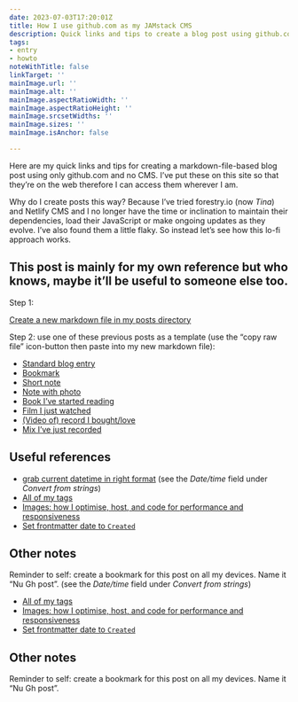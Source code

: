 ```yaml
---
date: 2023-07-03T17:20:01Z
title: How I use github.com as my JAMstack CMS
description: Quick links and tips to create a blog post using github.com 
tags:
- entry
- howto
noteWithTitle: false
linkTarget: ''
mainImage.url: ''
mainImage.alt: ''
mainImage.aspectRatioWidth: ''
mainImage.aspectRatioHeight: ''
mainImage.srcsetWidths: ''
mainImage.sizes: ''
mainImage.isAnchor: false

---
```

Here are my quick links and tips for creating a markdown-file-based blog post using only github.com and no CMS. I’ve put these on this site so that they’re on the web therefore I can access them wherever I am.

Why do I create posts this way? Because I’ve tried forestry.io (now _Tina_) and Netlify CMS and I no longer have the time or inclination to maintain their dependencies, load their JavaScript or make ongoing updates as they evolve. I’ve also found them a little flaky. So instead let’s see how this lo-fi approach works.

This post is mainly for my own reference but who knows, maybe it’ll be useful to someone else too.
---

Step 1:

[Create a new markdown file in my posts directory](https://github.com/fuzzylogicxx/fuzzylogic/new/v3/posts)

Step 2: use one of these previous posts as a template (use the “copy raw file” icon-button then paste into my new markdown file):

- [Standard blog entry](https://github.com/fuzzylogicxx/fuzzylogic/blob/v3/posts/basic_entry.md)
- [Bookmark](https://github.com/fuzzylogicxx/fuzzylogic/blob/v3/posts/template-post-bookmark.md)
- [Short note](https://github.com/fuzzylogicxx/fuzzylogic/blob/v3/posts/captain-fantastic.md)
- [Note with photo](https://github.com/fuzzylogicxx/fuzzylogic/blob/v3/posts/join-the-future.md)
- [Book I’ve started reading](https://fuzzylogic.me/posts/i-ve-started-reading-the-15-minute-city-by-natalie-whittle/)
- [Film I just watched](https://github.com/fuzzylogicxx/fuzzylogic/blob/v3/posts/captain-fantastic.md)
- [(Video of) record I bought/love](https://fuzzylogic.me/posts/plant43-%E2%80%93-light-pollution/) 
- [Mix I’ve just recorded](https://fuzzylogic.me/posts/fuzzy-logic-laurence-hughes-march-23-clyde-built-radio/)

## Useful references

- [grab current datetime in right format](https://fusionauth.io/dev-tools/date-time#convert-from-strings) (see the _Date/time_ field under _Convert from strings_)
- [All of my tags](https://fuzzylogic.me/tags/)
- [Images: how I optimise, host, and code for performance and responsiveness](https://fuzzylogic.me/posts/my-new-syntax-for-responsive-and-modern-blog-images/)
- [Set frontmatter date to `Created`](https://www.11ty.dev/docs/dates/)

## Other notes

Reminder to self: create a bookmark for this post on all my devices. Name it “Nu Gh post”. (see the _Date/time_ field under _Convert from strings_)
- [All of my tags](https://fuzzylogic.me/tags/)
- [Images: how I optimise, host, and code for performance and responsiveness](https://fuzzylogic.me/posts/my-new-syntax-for-responsive-and-modern-blog-images/)
- [Set frontmatter date to `Created`](https://www.11ty.dev/docs/dates/)

## Other notes

Reminder to self: create a bookmark for this post on all my devices. Name it “Nu Gh post”.
